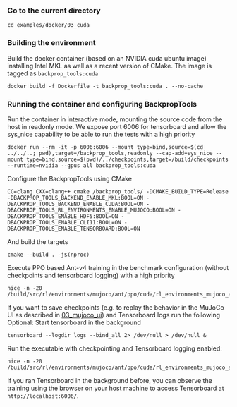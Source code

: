 ### Go to the current directory
```
cd examples/docker/03_cuda
```
### Building the environment
Build the docker container (based on an NVIDIA cuda ubuntu image) installing Intel MKL as well as a recent version of CMake. The image is tagged as `backprop_tools:cuda`
```
docker build -f Dockerfile -t backprop_tools:cuda . --no-cache
```
### Running the container and configuring BackpropTools
Run the container in interactive mode, mounting the source code from the host in readonly mode. We expose port 6006 for tensorboard and allow the sys_nice capability to be able to run the tests with a high priority
```
docker run --rm -it -p 6006:6006 --mount type=bind,source=$(cd ../../..; pwd),target=/backprop_tools,readonly --cap-add=sys_nice --mount type=bind,source=$(pwd)/../checkpoints,target=/build/checkpoints --runtime=nvidia --gpus all backprop_tools:cuda
```
Configure the BackpropTools using CMake
```
CC=clang CXX=clang++ cmake /backprop_tools/ -DCMAKE_BUILD_TYPE=Release -DBACKPROP_TOOLS_BACKEND_ENABLE_MKL:BOOL=ON -DBACKPROP_TOOLS_BACKEND_ENABLE_CUDA:BOOL=ON -DBACKPROP_TOOLS_RL_ENVIRONMENTS_ENABLE_MUJOCO:BOOL=ON -DBACKPROP_TOOLS_ENABLE_HDF5:BOOL=ON -DBACKPROP_TOOLS_ENABLE_CLI11:BOOL=ON -DBACKPROP_TOOLS_ENABLE_TENSORBOARD:BOOL=ON
```
And build the targets
```
cmake --build . -j$(nproc)
```
Execute PPO based Ant-v4 training in the benchmark configuration (without checkpoints and tensorboard logging) with a high priority
```
nice -n -20 /build/src/rl/environments/mujoco/ant/ppo/cuda/rl_environments_mujoco_ant_training_ppo_cuda_benchmark
```
If you want to save checkpoints (e.g. to replay the behavior in the MuJoCo UI as described in [03_mujoco_ui](../03_mujoco_ui/README.MD)) and Tensorboard logs run the following
Optional: Start tensorboard in the background
```
tensorboard --logdir logs --bind_all 2> /dev/null > /dev/null &
```
Run the executable with checkpointing and Tensorboard logging enabled:
```
nice -n -20 /build/src/rl/environments/mujoco/ant/ppo/cuda/rl_environments_mujoco_ant_training_ppo_cuda_full
```
If you ran Tensorboard in the background before, you can observe the training using the browser on your host machine to access Tensorboard at `http://localhost:6006/`.
